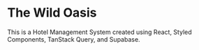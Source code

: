# The Wild Oasis

This is a Hotel Management System created using React, Styled Components, TanStack Query, and 
Supabase. 